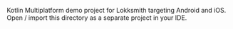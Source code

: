 Kotlin Multiplatform demo project for Lokksmith targeting Android and iOS.  
Open / import this directory as a separate project in your IDE.
